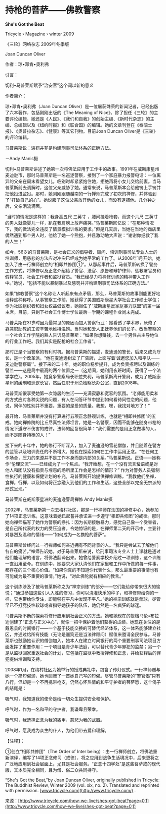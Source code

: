 # 持枪的菩萨——佛教警察

**She's Got the Beat**

Tricycle › Magazine › winter 2009

《三轮》网络杂志 2009年冬季版

Joan Duncan Oliver

作者：琼•邓肯•奥利弗

引言：

切利•马普莱斯赋予“治安官”这个词以新的意义

作者简介：

琼•邓肯•奥利弗（Joan Duncan Oliver）是一位屡获殊荣的新闻记者，已经出版了六本著作，包括刚刚出版的《The Meaning of Nice》。除了担任《三轮》的主要评论编辑，她还是《人民》、《我们和自我》的创始主编、《新时代杂志》的主编、总编辑以及《纽约时报》和《联合国》的编辑。她的文章刊登在《泰晤士报》、《奥普拉杂志》、《健康》等其它刊物。目前Joan Duncan Oliver是《三轮》的评论编辑。

马普莱斯说：惩罚并非是构建刑事司法体系的正确方法。

－Andy Manis摄

切利•马普莱斯讲述了她第一次将佛法应用于工作中的故事。1991年在威斯康星州麦迪逊市，那时马普莱斯是一名巡逻警察，接到了一个家庭暴力报警电话：一位离异的父亲在周末看望女儿，临别时却紧紧抱住她，拒绝再将小女儿交给前妻。当马普莱斯前去调解时，这位父亲威胁了她。通常来说，马普莱斯本会给他铐上手铐并把他投进监狱。那时，她刚刚跟随越南的一行禅师完成了初次的禅修，并体验到了“打破自己的心”。她说服了这位父亲放开他的女儿，而没有逮捕他。几分钟之后，父亲泪流满面。

“当时的情况是这样的：我身高五尺 三英寸 ，腰间挂着枪套，而这个六尺 三英寸 的男人就像婴儿一样，趴在我肩膀上放声痛哭。”马普莱斯回忆说：“在那种情况下，我的做法完全违反了情景模拟训练的要求。”但是几天后，当她在当地的商店里偶然遇到那个男人时，他给了她一个熊抱，并且激动地大声说：“谢谢你拯救了我的人生！”

如今，56岁的马普莱斯，是社会正义的倡导者、顾问、培训刑事司法专业人士的培训师，用慈悲的方法应对冲突已经成为她平常的工作了。从2008年1月开始，她加入了由一行禅师创立的“相即共修团①”。从那起事件后，马普莱斯转换了警务工作方式，将禅修以及正念介绍给了警官、法官、原告和辩护律师、惩教署官员和假释官员、社会工作者和监狱官员。“我已经尽力将禅修训练的精神带入工作中。”她说，“包括不能以暴制暴以及惩罚并非构建刑事司法体系的正确方法。”

如果“佛教警察”这个名称让人听起来有点矛盾，那么，马普莱斯的故事则能更好地诠释这种称呼。从事警察工作前，她获得了美国威斯康星大学社会工作硕士学位；作为社区组织者和妇女权益倡议者，她担任了“威斯康星反家庭暴力联盟”的第一届主席。目前，只剩下社会工作博士学位最后一学期的课程作业尚未完成。

马普莱斯在31岁时因为最常见的原因而加入警察行业：她看透了学术界，厌倦了靠兼职助教的工资辛苦地维持温饱。当时她和爱人正抚养他们的长子。改当警察的一个社会工作学院的熟人告诉马普莱斯：“如果你想赚钱，去一个男性占主导地位的行业工作吧。我们其实是配枪的社会工作者”。

那时正是个当警察的有利时机。据马普莱斯的描述，麦迪逊的警长，后来又成为厅长，是一个改革派，“他在麦迪逊树立了广告牌，上面写着‘诚邀您加入和平队——麦迪逊警察局’”。接下来的二十年，她的职位稳步提升，成为负责招聘以及训练的警监——这是局中最高的两个位置之一（这期间，她利用夜班时间，获得了一个法学学位）。2005年，她竞争警察局长职位失利，马普莱斯离开警局，成为了威斯康星州的缓刑和巡逻长官，然后任职于州总检察长办公室，直到2008年。

马普莱斯很享受她第一次隐居的生活——充满寂静和宽容的氛围。“老师能用柔和的方式应对各种尖锐的问题，有人在问答环节中提到如何看待同性恋的问题，他说，同伴的性别并不重要，重要的是爱的质量。我想，嘿，我找对地方了！”

最开始，马普莱斯并没有打算进行五项正念静观训练，也就是“相即共修团”的五戒。她向禅修院的比丘尼真空法师坦言，她是一名警察，因而不能够在随身带枪的情况下遵守不伤害的戒律。法师的回复很简单：“我们需要的是用正念做事的人，而不是随身持枪的人！”

接下来的十年中，她的修行不断深入，加入了麦迪逊的雪花僧伽，并且随着在警方的监管以及培训责任的不断增大，她也在探索如何在工作中运用正念。“在任何工作场合，压力的来源并不是工作本身而是内部的关系。”马普莱斯说。正语——她称作“伦理交流”——已经成为了一个焦点。“我开始想，在一个没有流言蜚语或是对他人和团队没有指责与埋怨的场所里工作会是怎样的情形？” 作为对警务人员强制性执行的健康和保健计划的补充，马普莱斯开始提供禅修训练。“我教他们坐禅，食禅，行禅，以及如何将正念融入到他们的工作和生活，这些全部以完全无宗派的形式呈现。”

马普莱斯在威斯康星洲的麦迪逊警局禅修 Andy Manis摄

2002年，马普莱斯第一次去梅村社区，那是一行禅师在法国的禅修中心，她参加了14项正念训练，这意味着她已起誓并承诺进一步遵守“相即共修团”的戒律。那时她向禅师描写了她作为警察的挣扎：因为长期接触暴力，感觉自己像一个受害者，是自己所代表的权力的受压迫者。令她惊讶的是，在禅师第二天的开示中，主要针对暴烈及温和的情绪——“如何成为一名携枪的菩萨”。

马普莱斯曾经问过一行禅师如何亲近拥有不同背景的人。“我只是尝试去了解他们各自的痛苦。”禅师告诉她。对于马普莱斯来说，给刑事司法专业人士上课就是通过他们能理解的语言，将佛法翻译出来。她曾给警察学校介绍过一项训练，这个训练一直沿用至今。在训练中，她要求大家认清他们在家里和工作中所做的每一件事，都存在的三个核心价值。“如果你真的不知道你代表什么，那么最重要的事情也有可能成为最不重要的事情。”她说，“对此佛陀就有相应的教言。”

这个训练涉及了被马普莱斯称之为“禅宗训练”的部分——它们能给你带来很大的愉悦；“通过参加这些引人入胜的修习，你可以浇灌快乐的种子，和禅修带给你的一样，它也带给你专注，即能够在平凡中发现不平凡。”她的禅宗训练就是垒球，尽管早已不打竞技性软球或者指导她孩子的队伍，她仍然是一名疯狂的球迷。

马普莱斯不断的探索将修行应用到社会正义的方法。她和她现在的搭档马伦•布拉迪创建了“正念与正义中心”，就像一把伞保护着他们获得的成绩。她现在关注的是戴恩县的时间银行——一个基于技能交换的可替代经济体系，这一体系能够建立社区，并通过给所有技能（无论是遛狗还是当法律顾问）赋值来邀请全民参与。马普莱斯也鼓励她认识的僧伽加入，她本人在建立时间银行的两个重要刑事司法项目方面发挥了重要作用：一个项目是青少年法庭，可以替代青少年罪犯的监禁；另一个是从监狱回家重返社会的计划，它包括在监狱中教授禅修和正念，并给获释后的罪犯提供培训和支持。

2008年1月，在梅村社区为她举行的授戒典礼中，包含了传灯仪式。一行禅师赠与她一个简短偈颂，她也回赠了一首她自己写的短偈。尽管马普莱斯的“警官偈”只有八行，但却是一个不再携带枪支，仍然心怀热情的和平守护者的菩萨愿，这个偈子的结尾是：

吸气时，我知道我的使命是给一切众生提供安全和保护。

呼气时，作为一名和平的守护者，我谦卑且荣幸。

吸气时，我选择正念为我的盔甲，慈悲为我的武器。

呼气时，愿我成为众生的仆人，为他们带去爱和理解。

【注释】：

①创立“相即共修团”（The Order of Inter being）：由一行禅师创立，将佛法重新演绎，编写了14项正念修习（戒律），将之应用到战争生活境况中，后来更将之广泛地应用到社会层面上，尤其是社会服务。“正念十四学处”是这些菩萨戒的现代版，其本质完全相同，且为僧、俗二众共同持守。

“She's Got the Beat,”by Joan Duncan Oliver, originally published in Tricycle: The Buddhist Review, Winter 2009 \(vol. xix, no. 2\). Translated and reprinted with permission. [www.tricycle.com](http://www.tricycle.com/) .

来源：[http://www.tricycle.com/how-we-live/shes-got-beat?page=0,1](http://www.tricycle.com/how-we-live/shes-got-beat?page=0,1)


